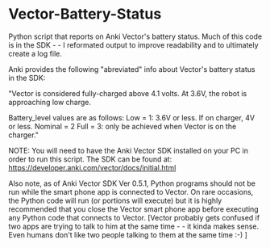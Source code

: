 # Vector-Battery-Status
Python script that reports on Anki Vector's battery status.   Much of this code is in the SDK  - - I reformated output to improve readability and to ultimately create a log file.

Anki provides the following "abreviated" info about Vector's battery status in the SDK:

"Vector is considered fully-charged above 4.1 volts. At 3.6V, the robot is approaching low charge.

Battery_level values are as follows:
Low = 1: 3.6V or less. If on charger, 4V or less.
Nominal = 2
Full = 3: only be achieved when Vector is on the charger."


NOTE:  You will need to have the Anki Vector SDK installed on your PC in order to run this script.  The SDK can be found at:
https://developer.anki.com/vector/docs/initial.html

Also note, as of Anki Vector SDK Ver 0.5.1, Python programs should not be run while the smart phone app is connected to Vector.  On rare occasions, the Python code will run (or portions will execute) but it is highly recommended that you close the Vector smart phone app before executing any Python code that connects to Vector.  [Vector probably gets confused if two apps are trying to talk to him at the same time - - it kinda makes sense.  Even humans don't like two people talking to them at the same time :-) ]
